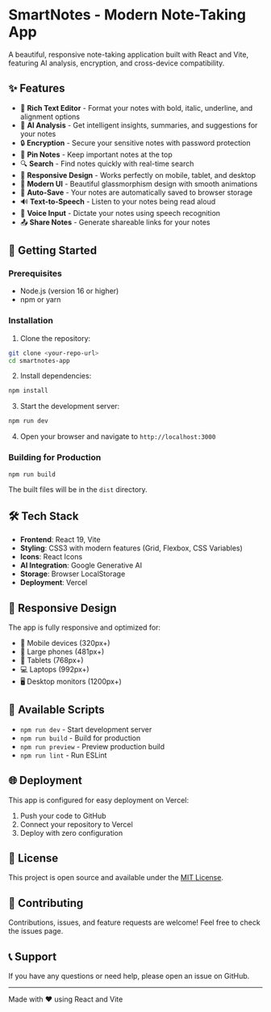 # SmartNotes - Modern Note-Taking App

A beautiful, responsive note-taking application built with React and Vite, featuring AI analysis, encryption, and cross-device compatibility.

## ✨ Features

- 📝 **Rich Text Editor** - Format your notes with bold, italic, underline, and alignment options
- 🤖 **AI Analysis** - Get intelligent insights, summaries, and suggestions for your notes
- 🔒 **Encryption** - Secure your sensitive notes with password protection
- 📌 **Pin Notes** - Keep important notes at the top
- 🔍 **Search** - Find notes quickly with real-time search
- 📱 **Responsive Design** - Works perfectly on mobile, tablet, and desktop
- 🎨 **Modern UI** - Beautiful glassmorphism design with smooth animations
- 💾 **Auto-Save** - Your notes are automatically saved to browser storage
- 🔊 **Text-to-Speech** - Listen to your notes being read aloud
- 🎤 **Voice Input** - Dictate your notes using speech recognition
- 📤 **Share Notes** - Generate shareable links for your notes

## 🚀 Getting Started

### Prerequisites

- Node.js (version 16 or higher)
- npm or yarn

### Installation

1. Clone the repository:
```bash
git clone <your-repo-url>
cd smartnotes-app
```

2. Install dependencies:
```bash
npm install
```

3. Start the development server:
```bash
npm run dev
```

4. Open your browser and navigate to `http://localhost:3000`

### Building for Production

```bash
npm run build
```

The built files will be in the `dist` directory.

## 🛠️ Tech Stack

- **Frontend**: React 19, Vite
- **Styling**: CSS3 with modern features (Grid, Flexbox, CSS Variables)
- **Icons**: React Icons
- **AI Integration**: Google Generative AI
- **Storage**: Browser LocalStorage
- **Deployment**: Vercel

## 📱 Responsive Design

The app is fully responsive and optimized for:
- 📱 Mobile devices (320px+)
- 📱 Large phones (481px+)
- 📱 Tablets (768px+)
- 💻 Laptops (992px+)
- 🖥️ Desktop monitors (1200px+)

## 🔧 Available Scripts

- `npm run dev` - Start development server
- `npm run build` - Build for production
- `npm run preview` - Preview production build
- `npm run lint` - Run ESLint

## 🌐 Deployment

This app is configured for easy deployment on Vercel:

1. Push your code to GitHub
2. Connect your repository to Vercel
3. Deploy with zero configuration

## 📄 License

This project is open source and available under the [MIT License](LICENSE).

## 🤝 Contributing

Contributions, issues, and feature requests are welcome! Feel free to check the issues page.

## 📞 Support

If you have any questions or need help, please open an issue on GitHub.

---

Made with ❤️ using React and Vite